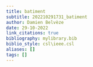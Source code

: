 ```yaml
---
title: batiment
subtitle: 202210291731_batiment
author: Damien Belvèze
date: 29-10-2022
link_citations: true
bibliography: mylibrary.bib
biblio_style: csl\ieee.csl
aliases: []
tags: []
---
```














